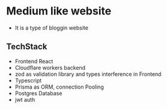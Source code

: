 # Medium like website
- It is a type of bloggin website 

## TechStack

- Frontend React
- Cloudflare workers backend
- zod as validation library and types interference in Frontend
- Typescript
- Prisma as ORM, connection Pooling
- Postgres Database
- jwt auth